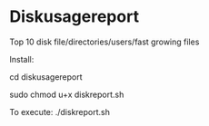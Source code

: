 # Diskusagereport

Top 10 disk file/directories/users/fast growing files


Install:

cd diskusagereport

sudo chmod u+x diskreport.sh

To execute:
./diskreport.sh
